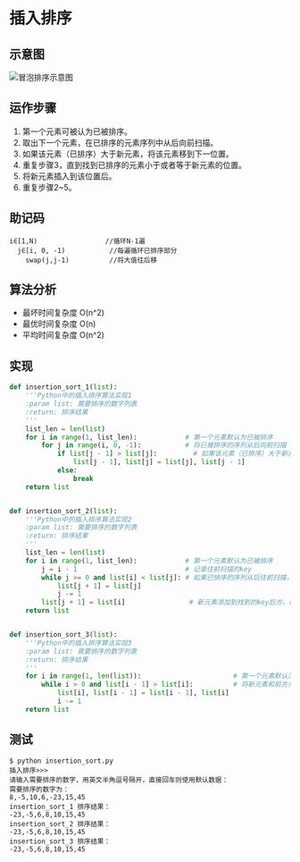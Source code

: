 # 插入排序

## 示意图
![冒泡排序示意图](https://raw.githubusercontent.com/liuzhen153/play-algorithm-python/master/images/insertion_sort.gif)

## 运作步骤
1. 第一个元素可被认为已被排序。
2. 取出下一个元素，在已排序的元素序列中从后向前扫描。
3. 如果该元素（已排序）大于新元素，将该元素移到下一位置。
4. 重复步骤3，直到找到已排序的元素小于或者等于新元素的位置。
5. 将新元素插入到该位置后。
6. 重复步骤2~5。

## 助记码
```
i∈[1,N)                 //循环N-1遍
  j∈[i, 0, -1)           //每遍循环已排序部分
    swap(j,j-1)          //将大值往后移
```

## 算法分析
* 最坏时间复杂度	O(n^2)
* 最优时间复杂度	O(n)
* 平均时间复杂度	O(n^2)

## 实现
```Python
def insertion_sort_1(list):
    '''Python中的插入排序算法实现1
    :param list: 需要排序的数字列表
    :return: 排序结果
    '''
    list_len = len(list)
    for i in range(1, list_len):            # 第一个元素默认为已被排序
        for j in range(i, 0, -1):           # 将已被排序的序列从后向前扫描
            if list[j - 1] > list[j]:         # 如果该元素（已排序）大于新元素，将该元素移到下一位置
                list[j - 1], list[j] = list[j], list[j - 1]
            else:
                break
    return list


def insertion_sort_2(list):
    '''Python中的插入排序算法实现2
    :param list: 需要排序的数字列表
    :return: 排序结果
    '''
    list_len = len(list)
    for i in range(1, list_len):            # 第一个元素默认为已被排序
        j = i - 1                           # 记录往前扫描的key
        while j >= 0 and list[i] < list[j]: # 如果已排序的序列从后往前扫描，发现当前比新元素大，则往后移一位
            list[j + 1] = list[j]
            j -= 1
        list[j + 1] = list[i]                # 新元素添加到找到的key后方，前是小，后是大
    return list


def insertion_sort_3(list):
    '''Python中的插入排序算法实现3
    :param list: 需要排序的数字列表
    :return: 排序结果
    '''
    for i in range(1, len(list)):                       # 第一个元素默认为已被排序
        while i > 0 and list[i - 1] > list[i]:          # 将新元素和前方元素一一对比，若新元素比较小，则交换两者位置
            list[i], list[i - 1] = list[i - 1], list[i]
            i -= 1
    return list

```

## 测试
```
$ python insertion_sort.py
插入排序>>>
请输入需要排序的数字，用英文半角逗号隔开，直接回车则使用默认数据：
需要排序的数字为：
8,-5,10,6,-23,15,45
insertion_sort_1 排序结果：
-23,-5,6,8,10,15,45
insertion_sort_2 排序结果：
-23,-5,6,8,10,15,45
insertion_sort_3 排序结果：
-23,-5,6,8,10,15,45
```
